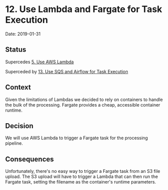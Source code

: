 # 12. Use Lambda and Fargate for Task Execution

Date: 2019-01-31

## Status

Supercedes [5. Use AWS Lambda](0005-use-aws-lambda.md)

Superceded by [13. Use SQS and Airflow for Task Execution](0013-use-sqs-and-airflow-for-task-execution.md)

## Context

Given the limitations of Lambdas we decided to rely on containers to handle the bulk of the processing. Fargate provides a cheap, accessible container runtime.

## Decision

We will use AWS Lambda to trigger a Fargate task for the processing pipeline.

## Consequences

Unfortunately, there's no easy way to trigger a Fargate task from an S3 file upload. The S3 upload will have to trigger a Lambda that can then run the Fargate task, setting the filename as the container's runtime parameters.
